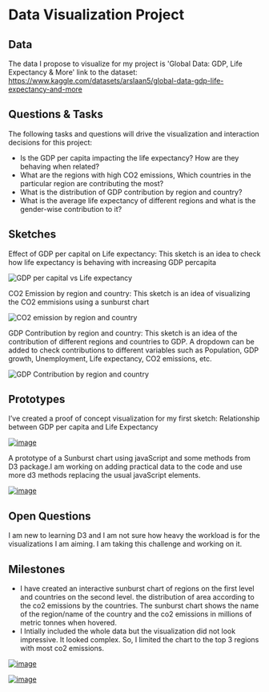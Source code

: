 # Data Visualization Project

## Data

The data I propose to visualize for my project is 'Global Data: GDP, Life Expectancy & More'
link to the dataset: https://www.kaggle.com/datasets/arslaan5/global-data-gdp-life-expectancy-and-more



## Questions & Tasks

The following tasks and questions will drive the visualization and interaction decisions for this project:

 * Is the GDP per capita impacting the life expectancy? How are they behaving when related?
 * What are the regions with high CO2 emissions, Which countries in the particular region are contributing the most?
 * What is the distribution of GDP contribution by region and country?
 * What is the average life expectancy of different regions and what is the gender-wise contribution to it?

## Sketches

Effect of GDP per capital on Life expectancy: This sketch is an idea to check how life expectancy is behaving with increasing GDP percapita


![GDP per capital vs Life expectancy](https://github.com/user-attachments/assets/39097ce0-14ef-4614-8451-6cd0d958afda)



CO2 Emission by region and country: This sketch is an idea of visualizing the CO2 emmisions using a sunburst chart


![CO2 emission by region and country](https://github.com/user-attachments/assets/191c3d6a-21fb-4a3d-9072-7bddccfb3a94)



GDP Contribution by region and country: This sketch is an idea of the contribution of different regions and countries to GDP. A dropdown can be added to check contributions to different variables such as Population, GDP growth, Unemployment, Life expectancy, CO2 emissions, etc. 


![GDP Contribution by region and country](https://github.com/user-attachments/assets/61f7e3d8-4340-410d-b635-06c4581b096c)





## Prototypes

I’ve created a proof of concept visualization for my first sketch: Relationship between GDP per capita and Life Expectancy 

[![image](https://github.com/user-attachments/assets/61bebcb7-f4d7-4db5-9ad9-05652d61a2ea)](https://vizhub.com/NitindotR/e8190a079a09434a80f368f120c1cce7?mode=embed)

A prototype of a Sunburst chart using javaScript and some methods from D3 package.I am working on adding practical data to the code and use more d3 methods replacing the usual javaScript elements.

[![image](https://github.com/user-attachments/assets/e440faba-893a-49a5-ad7a-b74e03632c47)](https://vizhub.com/NitindotR/sunburst)




## Open Questions

I am new to learning D3 and I am not sure how heavy the workload is for the visualizations I am aiming. I am taking this challenge and working on it.

## Milestones

  - I have created an interactive sunburst chart of regions on the first level and countries on the second level. the distribution of area according to the co2 emissions by the countries.
    The sunburst chart shows the name of the region/name of the country and the co2 emissions in millions of metric tonnes when hovered.
  - I Intially included the whole data but the visualization did not look impressive. It looked complex. So, I limited the chart to the top 3 regions with most co2 emissions.


[![image](https://github.com/user-attachments/assets/7f74720e-c050-436f-9ce1-79737f9c6346)](https://vizhub.com/NitindotR/sunburst-whole)


[![image](https://github.com/user-attachments/assets/2801ee5c-d654-4007-b6ac-5d01e579d9cf)](https://vizhub.com/NitindotR/sunbursttop3)


